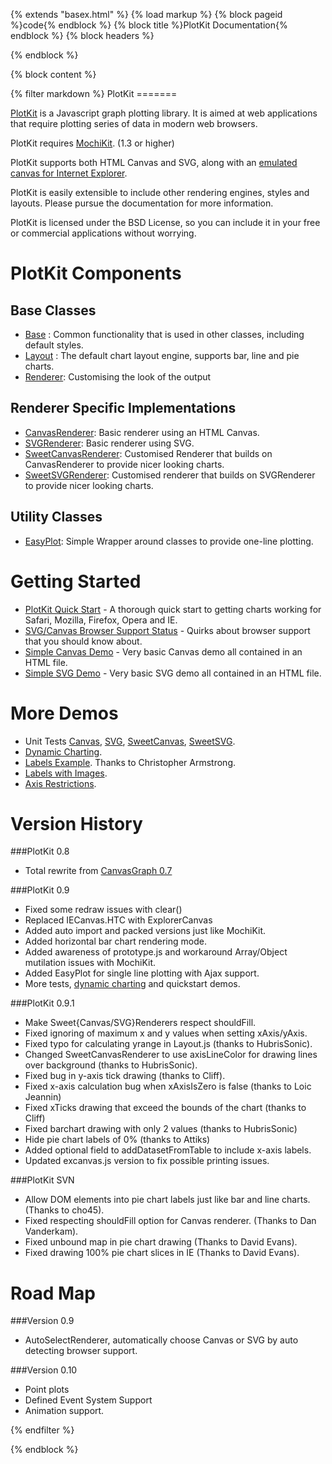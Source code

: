 {% extends "basex.html" %}
{% load markup %}
{% block pageid %}code{% endblock %}
{% block title %}PlotKit Documentation{% endblock %}
{% block headers %}
<link href="doc.css" media="screen" rel="stylesheet" type="text/css" />
{% endblock %}


{% block content %}
<div class="page doc">
{% filter markdown %}
PlotKit
=======

[PlotKit][] is a Javascript graph plotting library. It is aimed at web
applications that require plotting series of data in modern web
browsers. 

PlotKit requires [MochiKit][]. (1.3 or higher)

PlotKit supports both HTML Canvas and SVG, along with an 
[emulated canvas for Internet Explorer][IECanvas].

PlotKit is easily extensible to include other rendering engines,
styles and layouts. Please pursue the documentation for more
information.

PlotKit is licensed under the BSD License, so you can include it in
your free or commercial applications without worrying.

PlotKit Components
==================

Base Classes
------------

* [Base][] : Common functionality that is used in other classes,
  including default styles.
* [Layout][] : The default chart layout engine, supports bar, line and
               pie charts.
* [Renderer][]: Customising the look of the output

Renderer Specific Implementations
---------------------------------

* [CanvasRenderer][]: Basic renderer using an HTML Canvas.
* [SVGRenderer][]: Basic renderer using SVG.
* [SweetCanvasRenderer][]: Customised Renderer that builds on CanvasRenderer to provide nicer looking charts.
* [SweetSVGRenderer][]: Customised renderer that builds on SVGRenderer to provide nicer looking charts.
   
Utility Classes
---------------

* [EasyPlot][]: Simple Wrapper around classes to provide one-line plotting.

Getting Started
===============

* [PlotKit Quick Start][QuickStart] - A thorough quick start to getting charts working for Safari, Mozilla, Firefox, Opera and IE.
* [SVG/Canvas Browser Support Status][Browser] - Quirks about browser support that you should know about.
* [Simple Canvas Demo][QuickstartCanvasDemo] - Very basic Canvas demo all contained in an HTML file.
* [Simple SVG Demo][QuickstartSVGDemo] - Very basic SVG demo all contained in an HTML file.

More Demos
==========

* Unit Tests [Canvas][CanvasTest], [SVG][SVGTest], [SweetCanvas][SCanvasTest], [SweetSVG][SSVGTest].
* [Dynamic Charting][DynamicTest].
* [Labels Example][]. Thanks to Christopher Armstrong.
* [Labels with Images][].
* [Axis Restrictions][].

Version History
===============


###PlotKit 0.8

* Total rewrite from [CanvasGraph 0.7][CanvasGraph]

###PlotKit 0.9

* Fixed some redraw issues with clear()
* Replaced IECanvas.HTC with ExplorerCanvas
* Added auto import and packed versions just like MochiKit.
* Added horizontal bar chart rendering mode.
* Added awareness of prototype.js and workaround Array/Object mutilation issues with MochiKit.
* Added EasyPlot for single line plotting with Ajax support.
* More tests, [dynamic charting][DynamicTest] and quickstart demos.

###PlotKit 0.9.1

* Make Sweet{Canvas/SVG}Renderers respect shouldFill.
* Fixed ignoring of maximum x and y values when setting xAxis/yAxis.
* Fixed typo for calculating yrange in Layout.js (thanks to
    HubrisSonic).
* Changed SweetCanvasRenderer to use axisLineColor for drawing lines over 
    background (thanks to HubrisSonic).
* Fixed bug in y-axis tick drawing (thanks to Cliff).
* Fixed x-axis calculation bug when xAxisIsZero is false (thanks to 
    Loic Jeannin)
* Fixed xTicks drawing that exceed the bounds of the chart (thanks to
    Cliff)
* Fixed barchart drawing with only 2 values (thanks to HubrisSonic)
* Hide pie chart labels of 0% (thanks to Attiks)
* Added optional field to addDatasetFromTable to include x-axis labels.
* Updated excanvas.js version to fix possible printing issues.

###PlotKit SVN

* Allow DOM elements into pie chart labels just like bar and line
     charts. (Thanks to cho45).
* Fixed respecting shouldFill option for Canvas renderer. (Thanks to Dan Vanderkam).
* Fixed unbound map in pie chart drawing (Thanks to David Evans).
* Fixed drawing 100% pie chart slices in IE (Thanks to David Evans).

Road Map
========
###Version 0.9

* AutoSelectRenderer, automatically choose Canvas or SVG by auto detecting browser support.

###Version 0.10

* Point plots
* Defined Event System Support
* Animation support.

[QuickStart]: PlotKit.QuickStart.html
[CanvasGraph]: http://www.liquidx.net/canvasgraphjs/
[PlotKit]: http://www.liquidx.net/plotkit/
[MochiKit]: http://mochikit.com/
[IECanvas]: http://me.eae.net/archive/2005/12/29/canvas-in-ie/
[Base]: PlotKit.Base.html
[Styles]: PlotKit.Styles.html
[Layout]: PlotKit.Layout.html
[Renderer]: PlotKit.Renderer.html
[CanvasRenderer]: PlotKit.Canvas.html
[SVGRenderer]: PlotKit.SVG.html
[SweetCanvasRenderer]: PlotKit.SweetCanvas.html
[SweetSVGRenderer]: PlotKit.SweetSVG.html
[EasyPlot]: PlotKit.EasyPlot.html
[Browser]: SVGCanvasCompat.html
[CanvasTest]: http://media.liquidx.net/js/plotkit-tests/basic.html
[SVGTest]: http://media.liquidx.net/js/plotkit-tests/svg.html
[SCanvasTest]: http://media.liquidx.net/js/plotkit-tests/sweet.html
[SSVGTest]: http://media.liquidx.net/js/plotkit-tests/sweet-svg.html
[QuickstartCanvasDemo]: http://media.liquidx.net/js/plotkit-tests/quickstart.html
[QuickstartSVGDemo]: http://media.liquidx.net/js/plotkit-tests/quickstart-svg.html
[QuickstartEasyDemo]: http://media.liquidx.net/js/plotkit-tests/quickstart-easy.html
[DynamicTest]: http://media.liquidx.net/js/plotkit-tests/dynamic.html
[Labels Example]: http://media.liquidx.net/js/plotkit-tests/labels.html
[Labels with Images]: http://media.liquidx.net/js/plotkit-tests/labels-img.html
[Axis Restrictions]: http://media.liquidx.net/js/plotkit-tests/axis.html

{% endfilter %}
</div>
{% endblock %}
